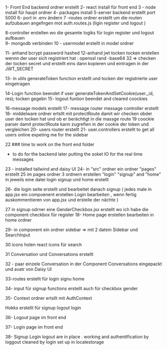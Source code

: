 
1- Front End backend ordner erstellt 
2- react install für front end 
3 - node install für haupt ordner 
4- packages install 
5-server backend erstellt port 5000
6- port in .env ändern
7 -routes ordner erstellt um die routen aufzubauen angefngen mot auth.routes.js (ligin register und logout )

8-controller erstellen wo die gesamte logiks für login register und logout aufbauen  
9- mongodb verbinden 
10 - usermodel erstellt in model ordner

11- anhand bcrypt password hashed 
12-anhand jwt tocken tocken erstellen wennn der user sich registriert hat :
openssl rand -base64 32 => checken der tocken secret und erstellt eins dann kopieren und eintragen in der JWT_SECRET

13- in utils generateToken function erstellt und tocken der registrierte user eingetragen 

14-Login function beendet if user generateTokenAndSetCookie(user._id, res); tocken gegebn
15- logout funtion beendet and cleared coockies 

16-message models erstellt 
17- message router 
message controller erstellt 
18- middelware ordner ertsllt mit protectRoute damit wir checken obder user den tocken hat und ob er berächtigt in die massge route 
19 coockie parser damit protectRoute kann zugrefien in der cookie der token und vergleichen 
20- users router erstellt 
21- user.controllers erstellt to get all users online expeting me for the sidebar 

22 ### time to work on the front end folder 
 - to do for the backend later putting the soket IO for the real time messages

 23 - installed tailwind and daisy UI 
 24- in "src" ordner ein ordner "pages" erstellt 
 25 im pages ordner 3 ordnern erstellen "login" "signup" and "home" in jeweils 
 eine datei login signup und home erstellt 

 26- die login seite erstellt und bearbeitet danach signup ( jedes male in app.jsx ein compoenent erstellen Login bearbeiten , wenn fertig auskommentieren von app.jsx und erstelle der nächte )

 27 in signup odrner eine GenderCheckbox.jsx erstellt wo ich habe die component checkbox für register 
  18- Home page erstellen bearbeiten in home ordner 

  29- in component ein ordner sidebar => mit 2 datein Sidebar und SearchInput 
   
30 icons holen react icons für search 

31 Conversation und Conversations erstellt 

32 - paar einzele Conversation in der Component Conversations eingepackt und avatr von Daisy UI 

33-routes erstellt für login signu home 

34- input für signup functions erstellt auch für  checkbox gender 

35- Context ordner ertsllt mit AuthContext 

Hokks erstellt für signup logout login

36- Logout page im front end 

37- Login page im front end 

38- Signup Login logout are in place . working and authentification by loggout cleaned by login set up in localestorage 






